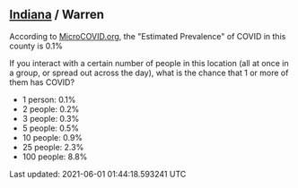 
## [Indiana](/united-states/indiana) / Warren

According to [MicroCOVID.org](http://microcovid.org),
the "Estimated Prevalence" of COVID in this county is 0.1%

If you interact with a certain number of people in this location
(all at once in a group, or spread out across the day), what is the chance that
1 or more of them has COVID?

- 1 person: 0.1%
- 2 people: 0.2%
- 3 people: 0.3%
- 5 people: 0.5%
- 10 people: 0.9%
- 25 people: 2.3%
- 100 people: 8.8%

Last updated: 2021-06-01 01:44:18.593241 UTC
